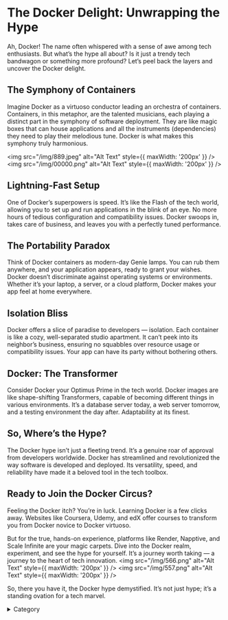 # The Docker Delight: Unwrapping the Hype

Ah, Docker! The name often whispered with a sense of awe among tech enthusiasts. But what’s the hype all about? Is it just a trendy tech bandwagon or something more profound? Let’s peel back the layers and uncover the Docker delight.

## The Symphony of Containers

Imagine Docker as a virtuoso conductor leading an orchestra of containers. Containers, in this metaphor, are the talented musicians, each playing a distinct part in the symphony of software deployment. They are like magic boxes that can house applications and all the instruments (dependencies) they need to play their melodious tune. Docker is what makes this symphony truly harmonious.

<img src="/img/889.jpeg" alt="Alt Text" style={{ maxWidth: '200px' }} />
<img src="/img/00000.png" alt="Alt Text" style={{ maxWidth: '200px' }} />

## Lightning-Fast Setup

One of Docker’s superpowers is speed. It’s like the Flash of the tech world, allowing you to set up and run applications in the blink of an eye. No more hours of tedious configuration and compatibility issues. Docker swoops in, takes care of business, and leaves you with a perfectly tuned performance.

## The Portability Paradox

Think of Docker containers as modern-day Genie lamps. You can rub them anywhere, and your application appears, ready to grant your wishes. Docker doesn’t discriminate against operating systems or environments. Whether it’s your laptop, a server, or a cloud platform, Docker makes your app feel at home everywhere.

## Isolation Bliss

Docker offers a slice of paradise to developers — isolation. Each container is like a cozy, well-separated studio apartment. It can’t peek into its neighbor’s business, ensuring no squabbles over resource usage or compatibility issues. Your app can have its party without bothering others.

## Docker: The Transformer

Consider Docker your Optimus Prime in the tech world. Docker images are like shape-shifting Transformers, capable of becoming different things in various environments. It’s a database server today, a web server tomorrow, and a testing environment the day after. Adaptability at its finest.

## So, Where’s the Hype?

The Docker hype isn’t just a fleeting trend. It’s a genuine roar of approval from developers worldwide. Docker has streamlined and revolutionized the way software is developed and deployed. Its versatility, speed, and reliability have made it a beloved tool in the tech toolbox.

## Ready to Join the Docker Circus?

Feeling the Docker itch? You’re in luck. Learning Docker is a few clicks away. Websites like Coursera, Udemy, and edX offer courses to transform you from Docker novice to Docker virtuoso.

But for the true, hands-on experience, platforms like Render, Napptive, and Scale Infinite are your magic carpets. Dive into the Docker realm, experiment, and see the hype for yourself. It’s a journey worth taking — a journey to the heart of tech innovation.
<img src="/img/566.png" alt="Alt Text" style={{ maxWidth: '200px' }} />
<img src="/img/557.png" alt="Alt Text" style={{ maxWidth: '200px' }} />

So, there you have it, the Docker hype demystified. It’s not just hype; it’s a standing ovation for a tech marvel.

<details>

<summary>Category</summary>

Kubernetes, cloud computing, DevOps, cloud services, hosting platform, container orchestration, cloud infrastructure, cloud deployment, cloud management, cloud technology, cloud solutions&#x20;

</details>